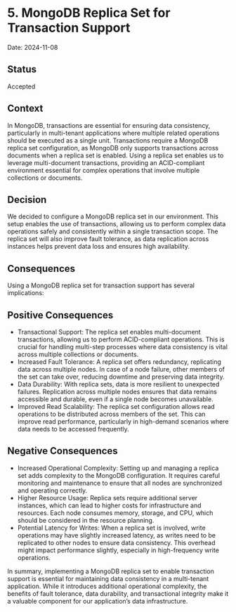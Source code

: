 # 5. MongoDB Replica Set for Transaction Support
Date: 2024-11-08

## Status
Accepted

## Context
In MongoDB, transactions are essential for ensuring data consistency, particularly in multi-tenant applications where multiple related operations should be executed as a single unit. Transactions require a MongoDB replica set configuration, as MongoDB only supports transactions across documents when a replica set is enabled. Using a replica set enables us to leverage multi-document transactions, providing an ACID-compliant environment essential for complex operations that involve multiple collections or documents.

## Decision
We decided to configure a MongoDB replica set in our environment. This setup enables the use of transactions, allowing us to perform complex data operations safely and consistently within a single transaction scope. The replica set will also improve fault tolerance, as data replication across instances helps prevent data loss and ensures high availability.

## Consequences
Using a MongoDB replica set for transaction support has several implications:

## Positive Consequences
- Transactional Support: The replica set enables multi-document transactions, allowing us to perform ACID-compliant operations. This is crucial for handling multi-step processes where data consistency is vital across multiple collections or documents.
- Increased Fault Tolerance: A replica set offers redundancy, replicating data across multiple nodes. In case of a node failure, other members of the set can take over, reducing downtime and preserving data integrity.
- Data Durability: With replica sets, data is more resilient to unexpected failures. Replication across multiple nodes ensures that data remains accessible and durable, even if a single node becomes unavailable.
- Improved Read Scalability: The replica set configuration allows read operations to be distributed across members of the set. This can improve read performance, particularly in high-demand scenarios where data needs to be accessed frequently.

## Negative Consequences
- Increased Operational Complexity: Setting up and managing a replica set adds complexity to the MongoDB configuration. It requires careful monitoring and maintenance to ensure that all nodes are synchronized and operating correctly.
- Higher Resource Usage: Replica sets require additional server instances, which can lead to higher costs for infrastructure and resources. Each node consumes memory, storage, and CPU, which should be considered in the resource planning.
- Potential Latency for Writes: When a replica set is involved, write operations may have slightly increased latency, as writes need to be replicated to other nodes to ensure data consistency. This overhead might impact performance slightly, especially in high-frequency write operations.

In summary, implementing a MongoDB replica set to enable transaction support is essential for maintaining data consistency in a multi-tenant application. While it introduces additional operational complexity, the benefits of fault tolerance, data durability, and transactional integrity make it a valuable component for our application’s data infrastructure.
